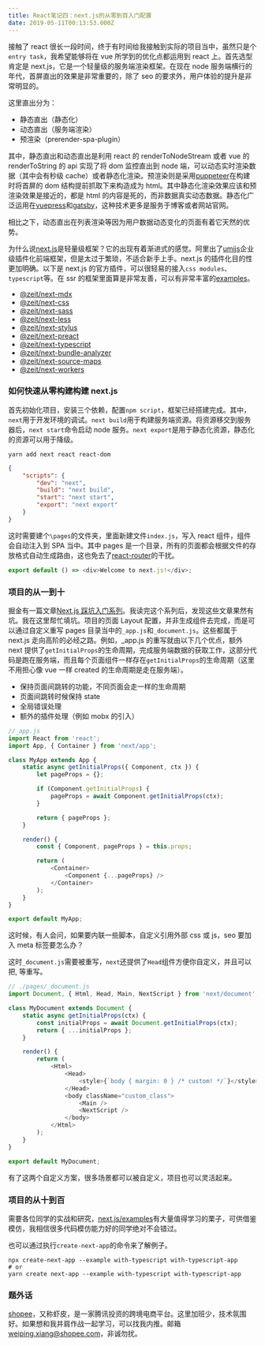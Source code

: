 ```yaml
---
title: React笔记四：next.js的从零到百入门配置
date: 2019-05-11T00:13:53.000Z
---
```


接触了 react 很长一段时间，终于有时间给我接触到实际的项目当中，虽然只是个`entry task`，我希望能够将在 vue 所学到的优化点都运用到 react 上。首先选型肯定是 next.js，它是一个轻量级的服务端渲染框架。在现在 node 服务端横行的年代，首屏直出的效果是非常重要的，除了 seo 的要求外，用户体验的提升是非常明显的。

这里直出分为：

- 静态直出（静态化）
- 动态直出（服务端渲染）
- 预渲染（prerender-spa-plugin）

其中，静态直出和动态直出是利用 react 的 renderToNodeStream 或者 vue 的 renderToString 的 api 实现了将 dom 监控直出到 node 端，可以动态实时渲染数据（其中会有秒级 cache）或者静态化渲染。预渲染则是采用[puppeteer](https://github.com/GoogleChrome/puppeteer)在构建时将首屏的 dom 结构提前抓取下来构造成为 html。其中静态化渲染效果应该和预渲染效果是接近的，都是 html 的内容是死的，而非数据真实动态数据。静态化广泛运用在[vuepress](https://github.com/vuejs/vuepress)和[gatsby](https://github.com/gatsbyjs/gatsby)，这种技术更多是服务于博客或者网站官网。

相比之下，动态直出在列表渲染等因为用户数据动态变化的页面有着它天然的优势。

为什么说[next.js](https://github.com/zeit/next.js)是轻量级框架？它的出现有着渐进式的感觉。阿里出了[umijs](https://github.com/umijs/umi)企业级插件化前端框架，但是太过于繁琐，不适合新手上手。next.js 的插件化目的性更加明确。以下是 next.js 的官方插件，可以很轻易的接入`css modules`、`typescript`等。在 ssr 的框架里面算是非常友善，可以有非常丰富的[examples](https://github.com/zeit/next.js/tree/canary/examples)。

- [@zeit/next-mdx](https://github.com/zeit/next-plugins/blob/master/packages/next-mdx)
- [@zeit/next-css](https://github.com/zeit/next-plugins/blob/master/packages/next-css)
- [@zeit/next-sass](https://github.com/zeit/next-plugins/blob/master/packages/next-sass)
- [@zeit/next-less](https://github.com/zeit/next-plugins/blob/master/packages/next-less)
- [@zeit/next-stylus](https://github.com/zeit/next-plugins/blob/master/packages/next-stylus)
- [@zeit/next-preact](https://github.com/zeit/next-plugins/blob/master/packages/next-preact)
- [@zeit/next-typescript](https://github.com/zeit/next-plugins/blob/master/packages/next-typescript)
- [@zeit/next-bundle-analyzer](https://github.com/zeit/next-plugins/blob/master/packages/next-bundle-analyzer)
- [@zeit/next-source-maps](https://github.com/zeit/next-plugins/blob/master/packages/next-source-maps)
- [@zeit/next-workers](https://github.com/zeit/next-plugins/blob/master/packages/next-workers)

### 如何快速从零构建构建 next.js

首先初始化项目，安装三个依赖，配置`npm script`，框架已经搭建完成。其中，`next`用于开发环境的调试。`next build`用于构建服务端资源。将资源移交到服务器后，`next start`命令启动 node 服务。`next export`是用于静态化资源，静态化的资源可以用于降级。

```shell
yarn add next react react-dom
```

```json
{
	"scripts": {
		"dev": "next",
		"build": "next build",
		"start": "next start",
		"export": "next export"
	}
}
```

这时需要建个`\pages`的文件夹，里面新建文件`index.js`，写入 react 组件，组件会自动注入到 SPA 当中。其中 pages 是一个目录，所有的页面都会根据文件的存放格式自动生成路由，这也免去了[react-router](https://github.com/ReactTraining/react-router)的干扰。

```javascript
export default () => <div>Welcome to next.js!</div>;
```

### 项目的从一到十

掘金有一篇文章[Next.js 踩坑入门系列](https://juejin.im/post/5b83e1776fb9a01a2022879b)。我读完这个系列后，发现这些文章果然有坑。我在这里帮忙填坑。项目的页面 Layout 配置，并非生成组件去完成，而是可以通过自定义重写 pages 目录当中的`_app.js`和`_document.js`。这些都属于 next.js 走向高阶的必经之路。例如，\_app.js 的重写就由以下几个优点，额外 next 提供了`getInitialProps`的生命周期，完成服务端数据的获取工作，这部分代码是跑在服务端，而且每个页面组件一样存在`getInitialProps`的生命周期（这里不用担心像 vue 一样 created 的生命周期是走在服务端）。

- 保持页面间跳转的功能，不同页面会走一样的生命周期
- 页面间跳转时候保持 state
- 全局错误处理
- 额外的插件处理（例如 mobx 的引入）

```javascript
//_app.js
import React from 'react';
import App, { Container } from 'next/app';

class MyApp extends App {
	static async getInitialProps({ Component, ctx }) {
		let pageProps = {};

		if (Component.getInitialProps) {
			pageProps = await Component.getInitialProps(ctx);
		}

		return { pageProps };
	}

	render() {
		const { Component, pageProps } = this.props;

		return (
			<Container>
				<Component {...pageProps} />
			</Container>
		);
	}
}

export default MyApp;
```

这时候，有人会问，如果要内联一些脚本，自定义引用外部 css 或 js，seo 要加入 meta 标签要怎么办？

这时`_document.js`需要被重写，`next`还提供了`Head`组件方便你自定义<head>，并且可以把<html>, <body>等重写。

```javascript
// ./pages/_document.js
import Document, { Html, Head, Main, NextScript } from 'next/document';

class MyDocument extends Document {
	static async getInitialProps(ctx) {
		const initialProps = await Document.getInitialProps(ctx);
		return { ...initialProps };
	}

	render() {
		return (
			<Html>
				<Head>
					<style>{`body { margin: 0 } /* custom! */`}</style>
				</Head>
				<body className="custom_class">
					<Main />
					<NextScript />
				</body>
			</Html>
		);
	}
}

export default MyDocument;
```

有了这两个自定义方案，很多场景都可以被自定义，项目也可以灵活起来。

### 项目的从十到百

需要各位同学的实战和研究，[next.js/examples](https://github.com/zeit/next.js/tree/canary/examples)有大量值得学习的栗子，可供借鉴模仿，我相信很多代码模仿能力好的同学绝对不会错过。

也可以通过执行`create-next-app`的命令来了解例子。

```shell
npx create-next-app --example with-typescript with-typescript-app
# or
yarn create next-app --example with-typescript with-typescript-app
```

### 题外话

[shopee](https://shopee.cn/)，又称虾皮，是一家腾讯投资的跨境电商平台。这里加班少，技术氛围好。如果想和我并肩作战一起学习，可以找我内推。邮箱[weiping.xiang@shopee.com](mailto:weiping.xiang@shopee.com)，非诚勿扰。
